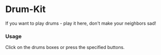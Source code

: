 # Drum-Kit

If you want to play drums - play it here, don't make your neighbors sad!

### Usage

Click on the drums boxes or press the specified buttons.
